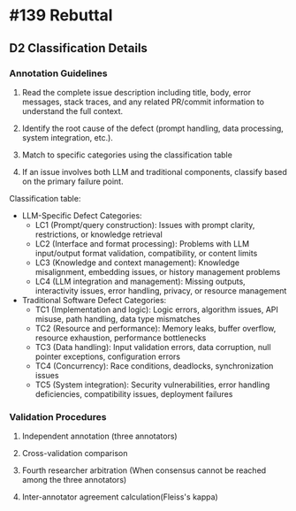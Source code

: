 # #139 Rebuttal

## D2 Classification Details

### Annotation Guidelines

1. Read the complete issue description including title, body, error messages, stack traces, and any related PR/commit information to understand the full context.

2. Identify the root cause of the defect (prompt handling, data processing, system integration, etc.).

3. Match to specific categories using the classification table

4. If an issue involves both LLM and traditional components, classify based on the primary failure point.

Classification table:
- LLM-Specific Defect Categories: 
   - LC1 (Prompt/query construction): Issues with prompt clarity, restrictions, or knowledge retrieval
   - LC2 (Interface and format processing): Problems with LLM input/output format validation, compatibility, or content limits
   - LC3 (Knowledge and context management): Knowledge misalignment, embedding issues, or history management problems
   - LC4 (LLM integration and management): Missing outputs, interactivity issues, error handling, privacy, or resource management
- Traditional Software Defect Categories:
   - TC1 (Implementation and logic): Logic errors, algorithm issues, API misuse, path handling, data type mismatches
   - TC2 (Resource and performance): Memory leaks, buffer overflow, resource exhaustion, performance bottlenecks
   - TC3 (Data handling): Input validation errors, data corruption, null pointer exceptions, configuration errors
   - TC4 (Concurrency): Race conditions, deadlocks, synchronization issues
   - TC5 (System integration): Security vulnerabilities, error handling deficiencies, compatibility issues, deployment failures

### Validation Procedures

1. Independent annotation (three annotators)

2. Cross-validation comparison

3. Fourth researcher arbitration (When consensus cannot be reached among the three annotators)

4. Inter-annotator agreement calculation(Fleiss's kappa)